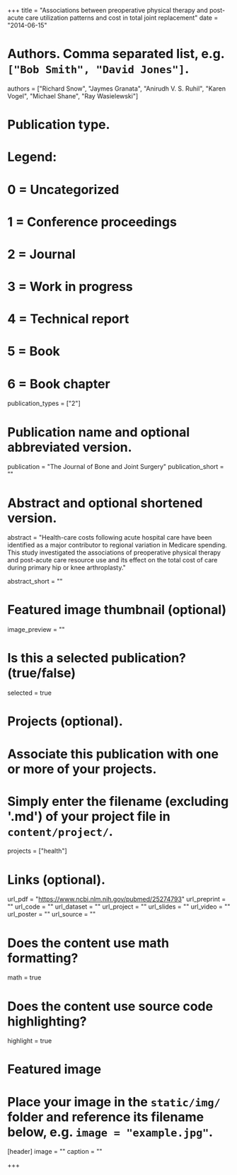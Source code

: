 +++
title = "Associations between preoperative physical therapy and post-acute care utilization patterns and cost in total joint replacement"
date = "2014-06-15"

# Authors. Comma separated list, e.g. `["Bob Smith", "David Jones"]`.
authors = ["Richard Snow", "Jaymes Granata", "Anirudh V. S. Ruhil", "Karen Vogel", "Michael Shane", "Ray Wasielewski"]

# Publication type.
# Legend:
# 0 = Uncategorized
# 1 = Conference proceedings
# 2 = Journal
# 3 = Work in progress
# 4 = Technical report
# 5 = Book
# 6 = Book chapter
publication_types = ["2"]

# Publication name and optional abbreviated version.
publication = "The Journal of Bone and Joint Surgery"
publication_short = ""

# Abstract and optional shortened version.
abstract = "Health-care costs following acute hospital care have been identified as a major contributor to regional variation in Medicare spending. This study investigated the associations of preoperative physical therapy and post-acute care resource use and its effect on the total cost of care during primary hip or knee arthroplasty."

abstract_short = ""

# Featured image thumbnail (optional)
image_preview = ""

# Is this a selected publication? (true/false)
selected = true

# Projects (optional).
#   Associate this publication with one or more of your projects.
#   Simply enter the filename (excluding '.md') of your project file in `content/project/`.
projects = ["health"]

# Links (optional).
url_pdf = "https://www.ncbi.nlm.nih.gov/pubmed/25274793"
url_preprint = ""
url_code = ""
url_dataset = ""
url_project = ""
url_slides = ""
url_video = ""
url_poster = ""
url_source = ""

# Does the content use math formatting?
math = true

# Does the content use source code highlighting?
highlight = true

# Featured image
# Place your image in the `static/img/` folder and reference its filename below, e.g. `image = "example.jpg"`.
[header]
image = ""
caption = ""

+++


